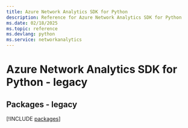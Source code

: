 ```yaml
---
title: Azure Network Analytics SDK for Python
description: Reference for Azure Network Analytics SDK for Python
ms.date: 02/18/2025
ms.topic: reference
ms.devlang: python
ms.service: networkanalytics
---
```

# Azure Network Analytics SDK for Python - legacy
## Packages - legacy
[!INCLUDE [packages](network-analytics-index.md)]